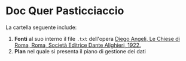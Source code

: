 # Doc Quer Pasticciaccio

La cartella seguente include: 
1. **Fonti** al suo interno il file ```.txt``` dell'opera [Diego Angeli, Le Chiese di Roma, Roma, Società Editrice Dante Alighieri, 1922.](https://archive.org/details/lechiesediromagu00ange_0/page/n7/mode/2up)
2. **Plan** nel quale si presenta il piano di gestione dei dati 

